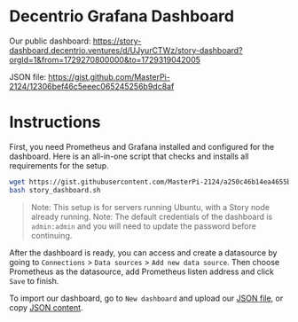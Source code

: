 # Decentrio Grafana Dashboard

Our public dashboard: https://story-dashboard.decentrio.ventures/d/UJyurCTWz/story-dashboard?orgId=1&from=1729270800000&to=1729319042005

JSON file: https://gist.github.com/MasterPi-2124/12306bef46c5eeec065245256b9dc8af
# Instructions
First, you need Prometheus and Grafana installed and configured for the dashboard.
Here is an all-in-one script that checks and installs all requirements for the setup.

```bash
wget https://gist.githubusercontent.com/MasterPi-2124/a250c46b14ea4655b3c39ded0a0f53e9/raw/03b202b1adc5ee81742d7bd0d88fad2f495b71b8/story_dashboard.sh
bash story_dashboard.sh
```

> Note: This setup is for servers running Ubuntu, with a Story node already running.
> Note: The default credentials of the dashboard is `admin:admin` and you will need to update the password before continuing.

After the dashboard is ready, you can access and create a datasource by going to `Connections` > `Data sources` > `Add new data source`. Then choose Prometheus as the datasource, add Prometheus listen address and click `Save` to finish.

To import our dashboard, go to `New dashboard` and upload our [JSON file](https://gist.github.com/MasterPi-2124/12306bef46c5eeec065245256b9dc8af), or copy [JSON content](https://gist.githubusercontent.com/MasterPi-2124/12306bef46c5eeec065245256b9dc8af/raw/83ded1581f2bf287d67675f0cdd0c0673d1cb6aa/story_dashboard.json).